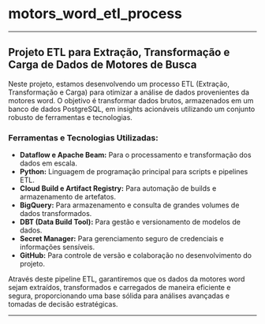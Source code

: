 # motors_word_etl_process

---

## Projeto ETL para Extração, Transformação e Carga de Dados de Motores de Busca

Neste projeto, estamos desenvolvendo um processo ETL (Extração, Transformação e Carga) para otimizar a análise de dados provenientes da motores word. O objetivo é transformar dados brutos, armazenados em um banco de dados PostgreSQL, em insights acionáveis utilizando um conjunto robusto de ferramentas e tecnologias.

### Ferramentas e Tecnologias Utilizadas:

- **Dataflow e Apache Beam:** Para o processamento e transformação dos dados em escala.
- **Python:** Linguagem de programação principal para scripts e pipelines ETL.
- **Cloud Build e Artifact Registry:** Para automação de builds e armazenamento de artefatos.
- **BigQuery:** Para armazenamento e consulta de grandes volumes de dados transformados.
- **DBT (Data Build Tool):** Para gestão e versionamento de modelos de dados.
- **Secret Manager:** Para gerenciamento seguro de credenciais e informações sensíveis.
- **GitHub:** Para controle de versão e colaboração no desenvolvimento do projeto.

Através deste pipeline ETL, garantiremos que os dados da motores word sejam extraídos, transformados e carregados de maneira eficiente e segura, proporcionando uma base sólida para análises avançadas e tomadas de decisão estratégicas.

---

